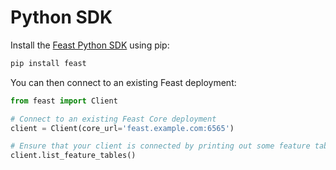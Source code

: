 # Python SDK

Install the [Feast Python SDK](https://api.docs.feast.dev/python/) using pip:

```bash
pip install feast
```

You can then connect to an existing Feast deployment:

```python
from feast import Client

# Connect to an existing Feast Core deployment
client = Client(core_url='feast.example.com:6565')

# Ensure that your client is connected by printing out some feature tables
client.list_feature_tables()
```



